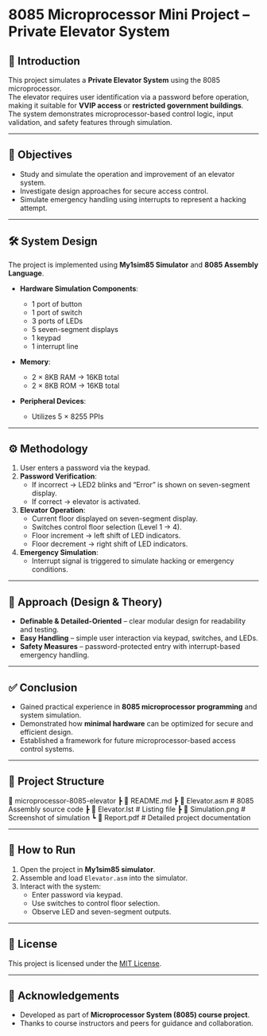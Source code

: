 # 8085 Microprocessor Mini Project – Private Elevator System

## 📌 Introduction
This project simulates a **Private Elevator System** using the 8085 microprocessor.  
The elevator requires user identification via a password before operation, making it suitable for **VVIP access** or **restricted government buildings**.  
The system demonstrates microprocessor-based control logic, input validation, and safety features through simulation.

---

## 🎯 Objectives
- Study and simulate the operation and improvement of an elevator system.  
- Investigate design approaches for secure access control.  
- Simulate emergency handling using interrupts to represent a hacking attempt.  

---

## 🛠️ System Design
The project is implemented using **My1sim85 Simulator** and **8085 Assembly Language**.

- **Hardware Simulation Components**:  
  - 1 port of button  
  - 1 port of switch  
  - 3 ports of LEDs  
  - 5 seven-segment displays  
  - 1 keypad  
  - 1 interrupt line  

- **Memory**:  
  - 2 × 8KB RAM → 16KB total  
  - 2 × 8KB ROM → 16KB total  

- **Peripheral Devices**:  
  - Utilizes 5 × 8255 PPIs  

---

## ⚙️ Methodology
1. User enters a password via the keypad.  
2. **Password Verification**:  
   - If incorrect → LED2 blinks and “Error” is shown on seven-segment display.  
   - If correct → elevator is activated.  
3. **Elevator Operation**:  
   - Current floor displayed on seven-segment display.  
   - Switches control floor selection (Level 1 → 4).  
   - Floor increment → left shift of LED indicators.  
   - Floor decrement → right shift of LED indicators.  
4. **Emergency Simulation**:  
   - Interrupt signal is triggered to simulate hacking or emergency conditions.  

---

## 📐 Approach (Design & Theory)
- **Definable & Detailed-Oriented** – clear modular design for readability and testing.  
- **Easy Handling** – simple user interaction via keypad, switches, and LEDs.  
- **Safety Measures** – password-protected entry with interrupt-based emergency handling.  

---

## ✅ Conclusion
- Gained practical experience in **8085 microprocessor programming** and system simulation.  
- Demonstrated how **minimal hardware** can be optimized for secure and efficient design.  
- Established a framework for future microprocessor-based access control systems.  

---

## 📂 Project Structure
📁 microprocessor-8085-elevator
┣ 📄 README.md
┣ 📄 Elevator.asm # 8085 Assembly source code
┣ 📄 Elevator.lst # Listing file
┣ 📄 Simulation.png # Screenshot of simulation
┗ 📄 Report.pdf # Detailed project documentation

---

## 🚀 How to Run
1. Open the project in **My1sim85 simulator**.  
2. Assemble and load `Elevator.asm` into the simulator.  
3. Interact with the system:  
   - Enter password via keypad.  
   - Use switches to control floor selection.  
   - Observe LED and seven-segment outputs.  

---

## 📜 License
This project is licensed under the [MIT License](./LICENSE).  

---

## 🙌 Acknowledgements
- Developed as part of **Microprocessor System (8085) course project**.  
- Thanks to course instructors and peers for guidance and collaboration.  
